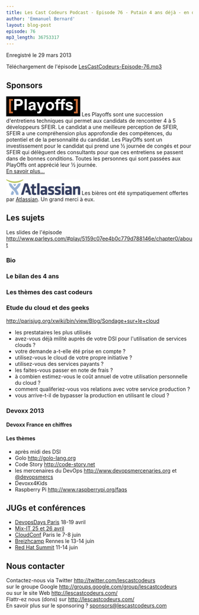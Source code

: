 ```yaml
---
title: Les Cast Codeurs Podcast - Episode 76 - Putain 4 ans déjà - en direct de Devoxx
author: 'Emmanuel Bernard'
layout: blog-post
episode: 76
mp3_length: 36753317
---
```

Enregistré le 29 mars 2013

Téléchargement de l'épisode [LesCastCodeurs-Episode-76.mp3](http://traffic.libsyn.com/lescastcodeurs/LesCastCodeurs-Episode-76.mp3)

## Sponsors

<p>
<img src="/images/promo/sponsors/sfeir-playoffs-200px.png" alt="Playoffs" class="logo" />
Les Playoffs sont une succession d'entretiens techniques qui permet aux
candidats de rencontrer 4 à 5 développeurs SFEIR. Le candidat a une meilleure
perception de SFEIR, SFEIR a une compréhension plus approfondie des compétences,
du potentiel et de la personnalité du candidat. Les PlayOffs sont un
investissement pour le candidat qui prend une ½ journée de congés et pour SFEIR
qui délèguent des consultants pour que ces entretiens se passent dans de bonnes
conditions. Toutes les personnes qui sont passées aux PlayOffs ont apprécié leur
½ journée.
<br/>
<a href="http://blog.sfeir.com/2013/02/le-vendredi-apres-midi-jai-playoffs.html">En savoir plus...</a>
</p>

<p>
<img src="/images/promo/sponsors/atlassian-200px.png" alt="Atlassian" class="logo" />
Les bières ont été sympatiquement offertes par <a href="http://atlassian.fr">Atlassian</a>.
Un grand merci à eux.
</p>

## Les sujets

Les slides de l'épisode <http://www.parleys.com/#play/5159c07ee4b0c779d788146e/chapter0/about>  

### Bio

### Le bilan des 4 ans

### Les thèmes des cast codeurs

### Etude du cloud et des geeks

<http://parisjug.org/xwiki/bin/view/Blog/Sondage+sur+le+cloud>  

- les prestataires les plus utilisés
- avez-vous déjà milité auprès de votre DSI pour l'utilisation de services clouds ?
- votre demande a-t-elle été prise en compte ?
- utilisez-vous le cloud de votre propre initiative ?
- utilisez-vous des services payants ?
- les faites-vous passer en note de frais ?
- à combien estimez-vous le coût annuel de votre utilisation personnelle du cloud ?
- comment qualiferiez-vous vos relations avec votre service production ?
- vous arrive-t-il de bypasser la production en utilisant le cloud ?

### Devoxx 2013

#### Devoxx France en chiffres

#### Les thèmes

- après midi des DSI
- Golo <http://golo-lang.org>  
- Code Story <http://code-story.net>  
- les mercenaires du DevOps <http://www.devopsmercenaries.org> et [@devopsmercs](http://twitter.com/devopsmercs)
- Devoxx4Kids
- Raspberry Pi <http://www.raspberrypi.org/faqs>

## JUGs et conférences

- [DevopsDays Paris](http://devopsdays.org/events/2013-paris/) 18-19 avril
- [Mix-IT 25 et 26 avril](http://www.mix-it.fr/article/31/breaking-news-mix-it-2013-aura-lieu-les-25-et-26)  
- [CloudConf](http://www.cloudconf.eu) Paris le 7-8 juin
- [Breizhcamp](http://www.breizhcamp.org) Rennes le 13-14 juin
- [Red Hat Summit](http://www.redhat.com/summit/) 11-14 juin

## Nous contacter

Contactez-nous via Twitter <http://twitter.com/lescastcodeurs>  
sur le groupe Google <http://groups.google.com/group/lescastcodeurs>  
ou sur le site Web <http://lescastcodeurs.com/>  
Flattr-ez nous (dons) sur <http://lescastcodeurs.com/>  
En savoir plus sur le sponsoring ? sponsors@lescastcodeurs.com
